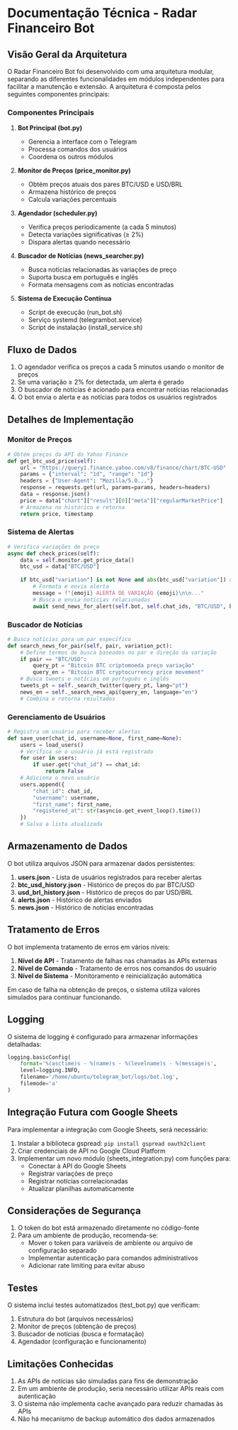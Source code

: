 # Documentação Técnica - Radar Financeiro Bot

## Visão Geral da Arquitetura

O Radar Financeiro Bot foi desenvolvido com uma arquitetura modular, separando as diferentes funcionalidades em módulos independentes para facilitar a manutenção e extensão. A arquitetura é composta pelos seguintes componentes principais:

### Componentes Principais

1. **Bot Principal (bot.py)**
   - Gerencia a interface com o Telegram
   - Processa comandos dos usuários
   - Coordena os outros módulos

2. **Monitor de Preços (price_monitor.py)**
   - Obtém preços atuais dos pares BTC/USD e USD/BRL
   - Armazena histórico de preços
   - Calcula variações percentuais

3. **Agendador (scheduler.py)**
   - Verifica preços periodicamente (a cada 5 minutos)
   - Detecta variações significativas (≥ 2%)
   - Dispara alertas quando necessário

4. **Buscador de Notícias (news_searcher.py)**
   - Busca notícias relacionadas às variações de preço
   - Suporta busca em português e inglês
   - Formata mensagens com as notícias encontradas

5. **Sistema de Execução Contínua**
   - Script de execução (run_bot.sh)
   - Serviço systemd (telegrambot.service)
   - Script de instalação (install_service.sh)

## Fluxo de Dados

1. O agendador verifica os preços a cada 5 minutos usando o monitor de preços
2. Se uma variação ≥ 2% for detectada, um alerta é gerado
3. O buscador de notícias é acionado para encontrar notícias relacionadas
4. O bot envia o alerta e as notícias para todos os usuários registrados

## Detalhes de Implementação

### Monitor de Preços

```python
# Obtém preços da API do Yahoo Finance
def get_btc_usd_price(self):
    url = "https://query1.finance.yahoo.com/v8/finance/chart/BTC-USD"
    params = {"interval": "1d", "range": "1d"}
    headers = {"User-Agent": "Mozilla/5.0..."}
    response = requests.get(url, params=params, headers=headers)
    data = response.json()
    price = data["chart"]["result"][0]["meta"]["regularMarketPrice"]
    # Armazena no histórico e retorna
    return price, timestamp
```

### Sistema de Alertas

```python
# Verifica variações de preço
async def check_prices(self):
    data = self.monitor.get_price_data()
    btc_usd = data["BTC/USD"]
    
    if btc_usd["variation"] is not None and abs(btc_usd["variation"]) >= self.alert_threshold:
        # Formata e envia alerta
        message = f"{emoji} ALERTA DE VARIAÇÃO {emoji}\n\n..."
        # Busca e envia notícias relacionadas
        await send_news_for_alert(self.bot, self.chat_ids, "BTC/USD", btc_usd["variation"])
```

### Buscador de Notícias

```python
# Busca notícias para um par específico
def search_news_for_pair(self, pair, variation_pct):
    # Define termos de busca baseados no par e direção da variação
    if pair == "BTC/USD":
        query_pt = "Bitcoin BTC criptomoeda preço variação"
        query_en = "Bitcoin BTC cryptocurrency price movement"
    # Busca tweets e notícias em português e inglês
    tweets_pt = self._search_twitter(query_pt, lang="pt")
    news_en = self._search_news_api(query_en, language="en")
    # Combina e retorna resultados
```

### Gerenciamento de Usuários

```python
# Registra um usuário para receber alertas
def save_user(chat_id, username=None, first_name=None):
    users = load_users()
    # Verifica se o usuário já está registrado
    for user in users:
        if user.get("chat_id") == chat_id:
            return False
    # Adiciona o novo usuário
    users.append({
        "chat_id": chat_id,
        "username": username,
        "first_name": first_name,
        "registered_at": str(asyncio.get_event_loop().time())
    })
    # Salva a lista atualizada
```

## Armazenamento de Dados

O bot utiliza arquivos JSON para armazenar dados persistentes:

1. **users.json** - Lista de usuários registrados para receber alertas
2. **btc_usd_history.json** - Histórico de preços do par BTC/USD
3. **usd_brl_history.json** - Histórico de preços do par USD/BRL
4. **alerts.json** - Histórico de alertas enviados
5. **news.json** - Histórico de notícias encontradas

## Tratamento de Erros

O bot implementa tratamento de erros em vários níveis:

1. **Nível de API** - Tratamento de falhas nas chamadas às APIs externas
2. **Nível de Comando** - Tratamento de erros nos comandos do usuário
3. **Nível de Sistema** - Monitoramento e reinicialização automática

Em caso de falha na obtenção de preços, o sistema utiliza valores simulados para continuar funcionando.

## Logging

O sistema de logging é configurado para armazenar informações detalhadas:

```python
logging.basicConfig(
    format='%(asctime)s - %(name)s - %(levelname)s - %(message)s',
    level=logging.INFO,
    filename='/home/ubuntu/telegram_bot/logs/bot.log',
    filemode='a'
)
```

## Integração Futura com Google Sheets

Para implementar a integração com Google Sheets, será necessário:

1. Instalar a biblioteca gspread: `pip install gspread oauth2client`
2. Criar credenciais de API no Google Cloud Platform
3. Implementar um novo módulo (sheets_integration.py) com funções para:
   - Conectar à API do Google Sheets
   - Registrar variações de preço
   - Registrar notícias correlacionadas
   - Atualizar planilhas automaticamente

## Considerações de Segurança

1. O token do bot está armazenado diretamente no código-fonte
2. Para um ambiente de produção, recomenda-se:
   - Mover o token para variáveis de ambiente ou arquivo de configuração separado
   - Implementar autenticação para comandos administrativos
   - Adicionar rate limiting para evitar abuso

## Testes

O sistema inclui testes automatizados (test_bot.py) que verificam:

1. Estrutura do bot (arquivos necessários)
2. Monitor de preços (obtenção de preços)
3. Buscador de notícias (busca e formatação)
4. Agendador (configuração e funcionamento)

## Limitações Conhecidas

1. As APIs de notícias são simuladas para fins de demonstração
2. Em um ambiente de produção, seria necessário utilizar APIs reais com autenticação
3. O sistema não implementa cache avançado para reduzir chamadas às APIs
4. Não há mecanismo de backup automático dos dados armazenados
